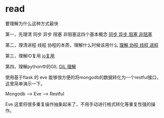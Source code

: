 # read

要理解为什么这种方式最快

第一，先理清 同步 异步 阻塞 非阻塞这四个基本概念 
[同步 异步 阻塞 非阻塞](https://www.yunxcloud.cn/post/124)  

第二，理清进程 线程 协程的本质，理解什么时候该用什么
[理解 协程 线程 进程](https://www.yunxcloud.cn/post/138)

第三，理解IO复用
[io复用](https://www.yunxcloud.cn/post/138)

第四，理解python中的GIL
[GIL 理解](https://www.yunxcloud.cn/post/136)



使用基于flask 的 eve 能够很方便的将mongodb的数据转化为一个restful接口，
这里简单演示一下。  
 
Mongodb --> Eve --> Restful  

Eve 这里将很多重复操作抽象起来了，不用手动进行格式转化等重复性强的操作。
